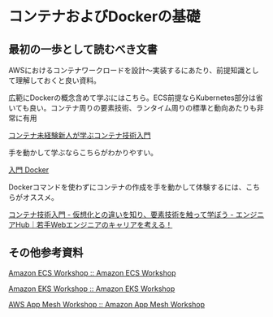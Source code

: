 # コンテナおよびDockerの基礎

## 最初の一歩として読むべき文書

AWSにおけるコンテナワークロードを設計〜実装するにあたり、前提知識として理解しておくと良い資料。

広範にDockerの概念含めて学ぶにはこちら。ECS前提ならKubernetes部分は省いても良い。コンテナ周りの要素技術、ランタイム周りの標準と動向あたりも非常に有用

[コンテナ未経験新人が学ぶコンテナ技術入門](https://www.slideshare.net/KoheiTokunaga/ss-122754942)

手を動かして学ぶならこちらがわかりやすい。

[入門 Docker](https://y-ohgi.com/introduction-docker/)

Dockerコマンドを使わずにコンテナの作成を手を動かして体験するには、こちらがオススメ。

[コンテナ技術入門 \- 仮想化との違いを知り、要素技術を触って学ぼう \- エンジニアHub｜若手Webエンジニアのキャリアを考える！](https://employment.en-japan.com/engineerhub/entry/2019/02/05/103000)


## その他参考資料

<a href="https://ecsworkshop.com/" target="_blank">Amazon ECS Workshop :: Amazon ECS Workshop</a>

<a href="https://eksworkshop.com/" target="_blank">Amazon EKS Workshop :: Amazon EKS Workshop</a>

<a href="https://www.appmeshworkshop.com/" target="_blank">AWS App Mesh Workshop :: Amazon App Mesh Workshop</a>



